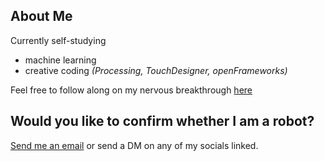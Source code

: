 ## About Me
Currently self-studying 
- machine learning
- creative coding *(Processing, TouchDesigner, openFrameworks)*

Feel free to follow along on my nervous breakthrough [here](https://nyambura.notion.site/Hi-I-m-Nyambura-16a242d35a7680ea8cb5e10bd52dfb70)



## Would you like to confirm whether I am a robot?
[Send me an email](lindahnyambura21@gmail.com) or send a DM on any of my socials linked.
